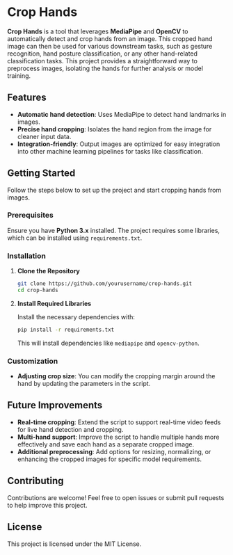 # Crop Hands

**Crop Hands** is a tool that leverages **MediaPipe** and **OpenCV** to automatically detect and crop hands from an image. This cropped hand image can then be used for various downstream tasks, such as gesture recognition, hand posture classification, or any other hand-related classification tasks. This project provides a straightforward way to preprocess images, isolating the hands for further analysis or model training.

## Features

- **Automatic hand detection**: Uses MediaPipe to detect hand landmarks in images.
- **Precise hand cropping**: Isolates the hand region from the image for cleaner input data.
- **Integration-friendly**: Output images are optimized for easy integration into other machine learning pipelines for tasks like classification.

## Getting Started

Follow the steps below to set up the project and start cropping hands from images.

### Prerequisites

Ensure you have **Python 3.x** installed. The project requires some libraries, which can be installed using `requirements.txt`.

### Installation

1. **Clone the Repository**

   ```bash
   git clone https://github.com/yourusername/crop-hands.git
   cd crop-hands
   ```

2. **Install Required Libraries**

   Install the necessary dependencies with:

   ```bash
   pip install -r requirements.txt
   ```

   This will install dependencies like `mediapipe` and `opencv-python`.

### Customization

- **Adjusting crop size**: You can modify the cropping margin around the hand by updating the parameters in the script.

## Future Improvements

- **Real-time cropping**: Extend the script to support real-time video feeds for live hand detection and cropping.
- **Multi-hand support**: Improve the script to handle multiple hands more effectively and save each hand as a separate cropped image.
- **Additional preprocessing**: Add options for resizing, normalizing, or enhancing the cropped images for specific model requirements.

## Contributing

Contributions are welcome! Feel free to open issues or submit pull requests to help improve this project.

## License

This project is licensed under the MIT License.

